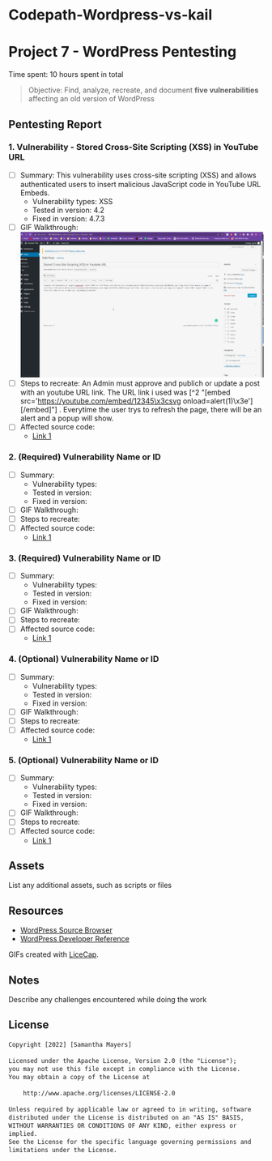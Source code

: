 # Codepath-Wordpress-vs-kail
# Project 7 - WordPress Pentesting

Time spent: 10 hours spent in total

> Objective: Find, analyze, recreate, and document **five vulnerabilities** affecting an old version of WordPress

## Pentesting Report

### 1. Vulnerability - Stored Cross-Site Scripting (XSS) in YouTube URL
  - [ ] Summary: This vulnerability uses cross-site scripting (XSS) and allows authenticated users to insert malicious JavaScript code in YouTube URL Embeds.
    - Vulnerability types: XSS
    - Tested in version: 4.2
    - Fixed in version: 4.7.3
  - [ ] GIF Walkthrough: <img src="YoutubeUrlXSS.gif" alt ="Youtube URL XSS">
  - [ ] Steps to recreate: An Admin must approve and publich or update a post with an youtube URL link. The URL link i used was [^2 "[embed src='https://youtube.com/embed/12345\x3csvg onload=alert(1)\x3e'][/embed]"] . Everytime the user trys to refresh the page, there will be an alert and a popup will show. 
  - [ ] Affected source code:
    - [Link 1](https://blog.sucuri.net/2017/03/stored-xss-in-wordpress-core.html)
    
### 2. (Required) Vulnerability Name or ID
  - [ ] Summary: 
    - Vulnerability types:
    - Tested in version:
    - Fixed in version: 
  - [ ] GIF Walkthrough: 
  - [ ] Steps to recreate: 
  - [ ] Affected source code:
    - [Link 1](https://core.trac.wordpress.org/browser/tags/version/src/source_file.php)
    
### 3. (Required) Vulnerability Name or ID
  - [ ] Summary: 
    - Vulnerability types:
    - Tested in version:
    - Fixed in version: 
  - [ ] GIF Walkthrough: 
  - [ ] Steps to recreate: 
  - [ ] Affected source code:
    - [Link 1](https://core.trac.wordpress.org/browser/tags/version/src/source_file.php)
    
### 4. (Optional) Vulnerability Name or ID
  - [ ] Summary: 
    - Vulnerability types:
    - Tested in version:
    - Fixed in version: 
  - [ ] GIF Walkthrough: 
  - [ ] Steps to recreate: 
  - [ ] Affected source code:
    - [Link 1](https://core.trac.wordpress.org/browser/tags/version/src/source_file.php)
    
### 5. (Optional) Vulnerability Name or ID
  - [ ] Summary: 
    - Vulnerability types:
    - Tested in version:
    - Fixed in version: 
  - [ ] GIF Walkthrough: 
  - [ ] Steps to recreate: 
  - [ ] Affected source code:
    - [Link 1](https://core.trac.wordpress.org/browser/tags/version/src/source_file.php) 

## Assets

List any additional assets, such as scripts or files

## Resources

- [WordPress Source Browser](https://core.trac.wordpress.org/browser/)
- [WordPress Developer Reference](https://developer.wordpress.org/reference/)

GIFs created with [LiceCap](http://www.cockos.com/licecap/).

## Notes

Describe any challenges encountered while doing the work

## License

    Copyright [2022] [Samantha Mayers]

    Licensed under the Apache License, Version 2.0 (the "License");
    you may not use this file except in compliance with the License.
    You may obtain a copy of the License at

        http://www.apache.org/licenses/LICENSE-2.0

    Unless required by applicable law or agreed to in writing, software
    distributed under the License is distributed on an "AS IS" BASIS,
    WITHOUT WARRANTIES OR CONDITIONS OF ANY KIND, either express or implied.
    See the License for the specific language governing permissions and
    limitations under the License.
